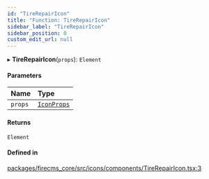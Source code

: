 ```yaml
---
id: "TireRepairIcon"
title: "Function: TireRepairIcon"
sidebar_label: "TireRepairIcon"
sidebar_position: 0
custom_edit_url: null
---
```


▸ **TireRepairIcon**(`props`): `Element`

#### Parameters

| Name | Type |
| :------ | :------ |
| `props` | [`IconProps`](../types/IconProps.md) |

#### Returns

`Element`

#### Defined in

[packages/firecms_core/src/icons/components/TireRepairIcon.tsx:3](https://github.com/FireCMSco/firecms/blob/d45f3739/packages/firecms_core/src/icons/components/TireRepairIcon.tsx#L3)
